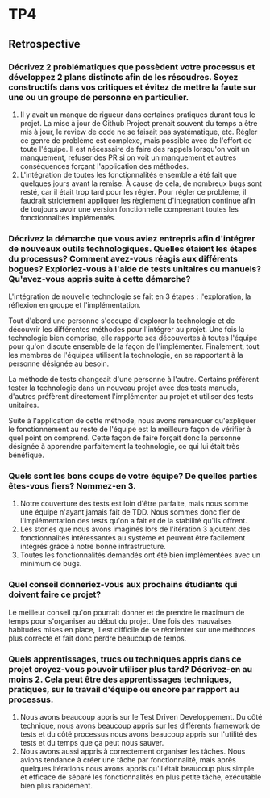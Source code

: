 # TP4

## Retrospective

### Décrivez 2 problématiques que possèdent votre processus et développez 2 plans distincts afin de les résoudres. Soyez constructifs dans vos critiques et évitez de mettre la faute sur une ou un groupe de personne en particulier.

1. Il y avait un manque de rigueur dans certaines pratiques durant tous le projet. La mise à jour de Github Project prenait souvent du temps a être mis à jour, le review de code ne se faisait pas systématique, etc. Régler ce genre de problème est complexe, mais possible avec de l'effort de toute l'équipe. Il est nécessaire de faire des rappels lorsqu'on voit un manquement, refuser des PR si on voit un manquement et autres conséquences forçant l'application des méthodes.
2. L'intégration de toutes les fonctionnalités ensemble a été fait que quelques jours avant la remise. À cause de cela, de nombreux bugs sont resté, car il était trop tard pour les régler. Pour régler ce problème, il faudrait strictement appliquer les règlement d'intégration continue afin de toujours avoir une version fonctionnelle comprenant toutes les fonctionnalités implémentés.

### Décrivez la démarche que vous aviez entrepris afin d'intégrer de nouveaux outils technologiques. Quelles étaient les étapes du processus? Comment avez-vous réagis aux différents bogues? Exploriez-vous à l'aide de tests unitaires ou manuels? Qu'avez-vous appris suite à cette démarche?

L'intégration de nouvelle technologie se fait en 3 étapes : l'exploration, la réflexion en groupe et l'implémentation.

Tout d'abord une personne s'occupe d'explorer la technologie et de découvrir les différentes méthodes pour l'intégrer au projet. 
Une fois la technologie bien comprise, elle rapporte ses découvertes à toutes l'équipe pour qu'on discute ensemble de la façon de l'implémenter. 
Finalement, tout les membres de l'équipes utilisent la technologie, en se rapportant à la personne désignée au besoin.

La méthode de tests changeait d'une personne à l'autre. Certains préfèrent tester la technologie dans un nouveau projet avec des tests manuels, d'autres préfèrent directement l'implémenter au projet et utiliser des tests unitaires.

Suite à l'application de cette méthode, nous avons remarquer qu'expliquer le fonctionnement au reste de l'équipe est la meilleure façon de vérifier à quel point on comprend. Cette façon de faire forçait donc la personne désignée à apprendre parfaitement la technologie, ce qui lui était très bénéfique.

### Quels sont les bons coups de votre équipe? De quelles parties êtes-vous fiers? Nommez-en 3.

1. Notre couverture des tests est loin d'être parfaite, mais nous somme une équipe n'ayant jamais fait de TDD. Nous sommes donc fier de l'implémentation des tests qu'on a fait et de la stabilité qu'ils offrent.
2. Les stories que nous avons imaginés lors de l'itération 3 ajoutent des fonctionnalités intéressantes au système et peuvent être facilement intégrés grâce à notre bonne infrastructure.
3. Toutes les fonctionnalités demandés ont été bien implémentées avec un minimum de bugs.

### Quel conseil donneriez-vous aux prochains étudiants qui doivent faire ce projet?

Le meilleur conseil qu'on pourrait donner et de prendre le maximum de temps pour s'organiser au début du projet. Une fois des mauvaises habitudes mises en place, il est difficile de se réorienter sur une méthodes plus correcte et fait donc perdre beaucoup de temps.

### Quels apprentissages, trucs ou techniques appris dans ce projet croyez-vous pouvoir utiliser plus tard? Décrivez-en au moins 2. Cela peut être des apprentissages techniques, pratiques, sur le travail d'équipe ou encore par rapport au processus.
1. Nous avons beaucoup appris sur le Test Driven Developpement. Du côté technique, nous avons beaucoup appris sur les différents framework de tests et du côté processus nous avons beaucoup appris sur l'utilité des tests et du temps que ça peut nous sauver.
2. Nous avons aussi appris à correctement organiser les tâches. Nous avions tendance à créer une tâche par fonctionnalité, mais après quelques itérations nous avons appris qu'il était beaucoup plus simple et efficace de séparé les fonctionnalités en plus petite tâche, exécutable bien plus rapidement.